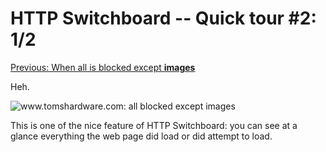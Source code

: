 # HTTP Switchboard -- Quick tour #2: 1/2

[Previous: When all is blocked except **images**](Quick-tour-%232%3A-1-of-2)

Heh.

![www.tomshardware.com: all blocked except images](https://raw.github.com/gorhill/httpswitchboard/master/doc/img/quicktour-002-b.png)

This is one of the nice feature of HTTP Switchboard: you can see at a glance everything the web page did load or did attempt to load.
